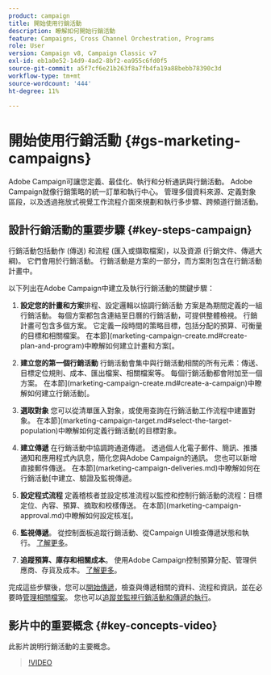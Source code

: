 ```yaml
---
product: campaign
title: 開始使用行銷活動
description: 瞭解如何開始行銷活動
feature: Campaigns, Cross Channel Orchestration, Programs
role: User
version: Campaign v8, Campaign Classic v7
exl-id: eb1a0e52-14d9-4ad2-8bf2-ea955c6fd0f5
source-git-commit: a5f7cf6e21b263f8a7fb4fa19a88bebb78390c3d
workflow-type: tm+mt
source-wordcount: '444'
ht-degree: 11%

---
```


# 開始使用行銷活動 {#gs-marketing-campaigns}

Adobe Campaign可讓您定義、最佳化、執行和分析通訊與行銷活動。 Adobe Campaign就像行銷策略的統一訂單和執行中心。 管理多個資料來源、定義對象區段，以及透過拖放式視覺工作流程介面來規劃和執行多步驟、跨頻道行銷活動。


<!--In addition, the **Marketing Resource Management (MRM)** module lets you control marketing actions in a collaborative mode by providing complete management and real-time tracking of the tasks, budgets and marketing resources involved. The Marketing Resource Management lets you optimize and regulate the management of internal and external processes, resources and marketing campaigns, as well as third party relations (agencies, printers, etc.). For more on this, refer to [this section](about-marketing-resource-management.md).

>[!NOTE]
>
>Capabilities related to population targeting, message personalization and message delivery on the various channels are detailed in [this section](../../delivery/using/steps-about-delivery-creation-steps.md).-->


## 設計行銷活動的重要步驟 {#key-steps-campaign}

行銷活動包括動作 (傳送) 和流程 (匯入或擷取檔案)，以及資源 (行銷文件、傳遞大綱)。 它們會用於行銷活動。 行銷活動是方案的一部分，而方案則包含在行銷活動計畫中。

以下列出在Adobe Campaign中建立及執行行銷活動的關鍵步驟：

1. **設定您的計畫和方案**排程、設定邏輯以協調行銷活動
方案是為期間定義的一組行銷活動。 每個方案都包含連結至日曆的行銷活動，可提供整體檢視。 行銷計畫可包含多個方案。 它定義一段時間的策略目標，包括分配的預算、可衡量的目標和相關檔案。 在本節](marketing-campaign-create.md#create-plan-and-program)中瞭解如何建立計畫和方案[。

1. **建立您的第一個行銷活動**
行銷活動會集中與行銷活動相關的所有元素：傳送、目標定位規則、成本、匯出檔案、相關檔案等。 每個行銷活動都會附加至一個方案。 在本節](marketing-campaign-create.md#create-a-campaign)中瞭解如何建立行銷活動[。

1. **選取對象**
您可以從清單匯入對象，或使用查詢在行銷活動工作流程中建置對象。 在本節](marketing-campaign-target.md#select-the-target-population)中瞭解如何定義行銷活動[的目標對象。

1. **建立傳遞**
在行銷活動中協調跨通道傳遞。 透過個人化電子郵件、簡訊、推播通知和應用程式內訊息，簡化您與Adobe Campaign的通訊。 您也可以新增直接郵件傳送。 在本節](marketing-campaign-deliveries.md)中瞭解如何在行銷活動[中建立、驗證及監視傳遞。

1. **設定程式流程**
定義稽核者並設定核准流程以監控和控制行銷活動的流程：目標定位、內容、預算、摘取和校樣傳送。 在本節](marketing-campaign-approval.md)中瞭解如何設定核准[。

1. **監視傳遞**。
從控制面板追蹤行銷活動、從Campaign UI檢查傳遞狀態和執行。 [了解更多](marketing-campaign-monitoring.md)。

1. **追蹤預算、庫存和相關成本**。
使用Adobe Campaign控制預算分配、管理供應商、存貨及成本。 [了解更多](providers-stocks-and-budgets.md#create-service-providers-and-their-cost-structures)。

完成這些步驟後，您可以[開始傳遞](marketing-campaign-deliveries.md#start-a-delivery)，檢查與傳遞相關的資料、流程和資訊，並在必要時[管理相關檔案](marketing-campaign-deliveries.md#manage-associated-documents)。 您也可以[追蹤並監視行銷活動和傳遞的執行](marketing-campaign-monitoring.md)。


## 影片中的重要概念 {#key-concepts-video}

此影片說明行銷活動的主要概念。

>[!VIDEO](https://video.tv.adobe.com/v/35131?quality=12)
